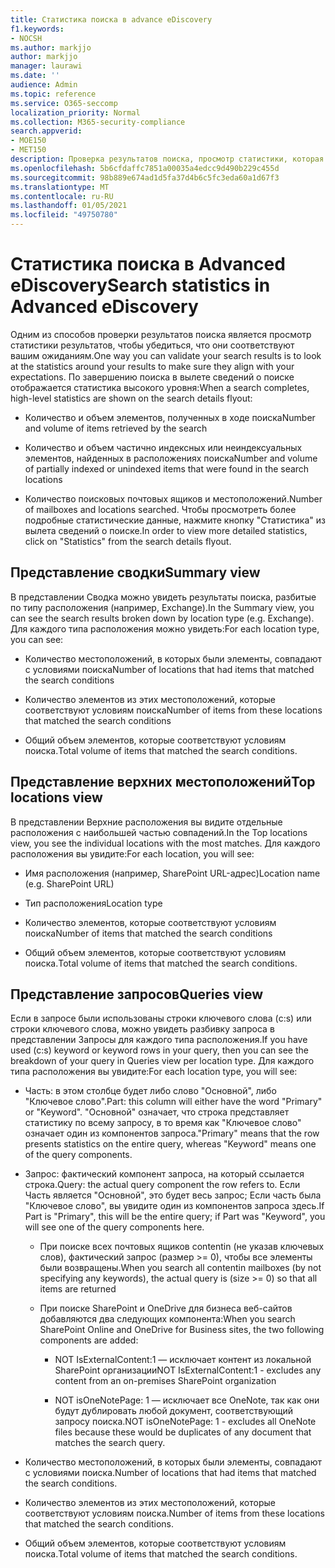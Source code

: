 ```yaml
---
title: Статистика поиска в advance eDiscovery
f1.keywords:
- NOCSH
ms.author: markjjo
author: markjjo
manager: laurawi
ms.date: ''
audience: Admin
ms.topic: reference
ms.service: O365-seccomp
localization_priority: Normal
ms.collection: M365-security-compliance
search.appverid:
- MOE150
- MET150
description: Проверка результатов поиска, просмотр статистики, которая создается после запуска поиска коллекции в Advanced eDiscovery.
ms.openlocfilehash: 5b6cfdaffc7851a00035a4edcc9d490b229c455d
ms.sourcegitcommit: 98b889e674ad1d5fa37d4b6c5fc3eda60a1d67f3
ms.translationtype: MT
ms.contentlocale: ru-RU
ms.lasthandoff: 01/05/2021
ms.locfileid: "49750780"
---
```

# <a name="search-statistics-in-advanced-ediscovery"></a><span data-ttu-id="f7f30-103">Статистика поиска в Advanced eDiscovery</span><span class="sxs-lookup"><span data-stu-id="f7f30-103">Search statistics in Advanced eDiscovery</span></span>

<span data-ttu-id="f7f30-104">Одним из способов проверки результатов поиска является просмотр статистики результатов, чтобы убедиться, что они соответствуют вашим ожиданиям.</span><span class="sxs-lookup"><span data-stu-id="f7f30-104">One way you can validate your search results is to look at the statistics around your results to make sure they align with your expectations.</span></span> <span data-ttu-id="f7f30-105">По завершению поиска в вылете сведений о поиске отображается статистика высокого уровня:</span><span class="sxs-lookup"><span data-stu-id="f7f30-105">When a search completes, high-level statistics are shown on the search details flyout:</span></span>

- <span data-ttu-id="f7f30-106">Количество и объем элементов, полученных в ходе поиска</span><span class="sxs-lookup"><span data-stu-id="f7f30-106">Number and volume of items retrieved by the search</span></span>

- <span data-ttu-id="f7f30-107">Количество и объем частично индексных или неиндексуальных элементов, найденных в расположениях поиска</span><span class="sxs-lookup"><span data-stu-id="f7f30-107">Number and volume of partially indexed or unindexed items that were found in the search locations</span></span>

- <span data-ttu-id="f7f30-108">Количество поисковых почтовых ящиков и местоположений.</span><span class="sxs-lookup"><span data-stu-id="f7f30-108">Number of mailboxes and locations searched.</span></span>
<span data-ttu-id="f7f30-109">Чтобы просмотреть более подробные статистические данные, нажмите кнопку "Статистика" из вылета сведений о поиске.</span><span class="sxs-lookup"><span data-stu-id="f7f30-109">In order to view more detailed statistics, click on "Statistics" from the search details flyout.</span></span>

## <a name="summary-view"></a><span data-ttu-id="f7f30-110">Представление сводки</span><span class="sxs-lookup"><span data-stu-id="f7f30-110">Summary view</span></span>

<span data-ttu-id="f7f30-111">В представлении Сводка можно увидеть результаты поиска, разбитые по типу расположения (например, Exchange).</span><span class="sxs-lookup"><span data-stu-id="f7f30-111">In the Summary view, you can see the search results broken down by location type (e.g. Exchange).</span></span> <span data-ttu-id="f7f30-112">Для каждого типа расположения можно увидеть:</span><span class="sxs-lookup"><span data-stu-id="f7f30-112">For each location type, you can see:</span></span>

- <span data-ttu-id="f7f30-113">Количество местоположений, в которых были элементы, совпадают с условиями поиска</span><span class="sxs-lookup"><span data-stu-id="f7f30-113">Number of locations that had items that matched the search conditions</span></span>

- <span data-ttu-id="f7f30-114">Количество элементов из этих местоположений, которые соответствуют условиям поиска</span><span class="sxs-lookup"><span data-stu-id="f7f30-114">Number of items from these locations that matched the search conditions</span></span>

- <span data-ttu-id="f7f30-115">Общий объем элементов, которые соответствуют условиям поиска.</span><span class="sxs-lookup"><span data-stu-id="f7f30-115">Total volume of items that matched the search conditions.</span></span>

## <a name="top-locations-view"></a><span data-ttu-id="f7f30-116">Представление верхних местоположений</span><span class="sxs-lookup"><span data-stu-id="f7f30-116">Top locations view</span></span>

<span data-ttu-id="f7f30-117">В представлении Верхние расположения вы видите отдельные расположения с наибольшей частью совпадений.</span><span class="sxs-lookup"><span data-stu-id="f7f30-117">In the Top locations view, you see the individual locations with the most matches.</span></span> <span data-ttu-id="f7f30-118">Для каждого расположения вы увидите:</span><span class="sxs-lookup"><span data-stu-id="f7f30-118">For each location, you will see:</span></span>

- <span data-ttu-id="f7f30-119">Имя расположения (например, SharePoint URL-адрес)</span><span class="sxs-lookup"><span data-stu-id="f7f30-119">Location name (e.g. SharePoint URL)</span></span>

- <span data-ttu-id="f7f30-120">Тип расположения</span><span class="sxs-lookup"><span data-stu-id="f7f30-120">Location type</span></span>

- <span data-ttu-id="f7f30-121">Количество элементов, которые соответствуют условиям поиска</span><span class="sxs-lookup"><span data-stu-id="f7f30-121">Number of items that matched the search conditions</span></span>

- <span data-ttu-id="f7f30-122">Общий объем элементов, которые соответствуют условиям поиска.</span><span class="sxs-lookup"><span data-stu-id="f7f30-122">Total volume of items that matched the search conditions.</span></span>

## <a name="queries-view"></a><span data-ttu-id="f7f30-123">Представление запросов</span><span class="sxs-lookup"><span data-stu-id="f7f30-123">Queries view</span></span>

<span data-ttu-id="f7f30-124">Если в запросе были использованы строки ключевого слова (c:s) или строки ключевого слова, можно увидеть разбивку запроса в представлении Запросы для каждого типа расположения.</span><span class="sxs-lookup"><span data-stu-id="f7f30-124">If you have used (c:s) keyword or keyword rows in your query, then you can see the breakdown of your query in Queries view per location type.</span></span> <span data-ttu-id="f7f30-125">Для каждого типа расположения вы увидите:</span><span class="sxs-lookup"><span data-stu-id="f7f30-125">For each location type, you will see:</span></span>

- <span data-ttu-id="f7f30-126">Часть: в этом столбце будет либо слово "Основной", либо "Ключевое слово".</span><span class="sxs-lookup"><span data-stu-id="f7f30-126">Part: this column will either have the word "Primary" or "Keyword".</span></span> <span data-ttu-id="f7f30-127">"Основной" означает, что строка представляет статистику по всему запросу, в то время как "Ключевое слово" означает один из компонентов запроса.</span><span class="sxs-lookup"><span data-stu-id="f7f30-127">"Primary" means that the row presents statistics on the entire query, whereas "Keyword" means one of the query components.</span></span>

- <span data-ttu-id="f7f30-128">Запрос: фактический компонент запроса, на который ссылается строка.</span><span class="sxs-lookup"><span data-stu-id="f7f30-128">Query: the actual query component the row refers to.</span></span> <span data-ttu-id="f7f30-129">Если Часть является "Основной", это будет весь запрос; Если часть была "Ключевое слово", вы увидите один из компонентов запроса здесь.</span><span class="sxs-lookup"><span data-stu-id="f7f30-129">If Part is "Primary", this will be the entire query; if Part was "Keyword", you will see one of the query components here.</span></span>
  
  - <span data-ttu-id="f7f30-130">При поиске всех почтовых ящиков contentin (не указав ключевых слов), фактический запрос (размер >= 0), чтобы все элементы были возвращены.</span><span class="sxs-lookup"><span data-stu-id="f7f30-130">When you search all contentin mailboxes (by not specifying any keywords), the actual query is (size >= 0) so that all items are returned</span></span>
  
  - <span data-ttu-id="f7f30-131">При поиске SharePoint и OneDrive для бизнеса веб-сайтов добавляются два следующих компонента:</span><span class="sxs-lookup"><span data-stu-id="f7f30-131">When you search SharePoint Online and OneDrive for Business sites, the two following components are added:</span></span>
    
    - <span data-ttu-id="f7f30-132">NOT IsExternalContent:1 — исключает контент из локальной SharePoint организации</span><span class="sxs-lookup"><span data-stu-id="f7f30-132">NOT IsExternalContent:1 - excludes any content from an on-premises SharePoint organization</span></span>
    
    - <span data-ttu-id="f7f30-133">NOT isOneNotePage: 1 — исключает все OneNote, так как они будут дублировать любой документ, соответствующий запросу поиска.</span><span class="sxs-lookup"><span data-stu-id="f7f30-133">NOT isOneNotePage: 1 - excludes all OneNote files because these would be duplicates of any document that matches the search query.</span></span>

- <span data-ttu-id="f7f30-134">Количество местоположений, в которых были элементы, совпадают с условиями поиска.</span><span class="sxs-lookup"><span data-stu-id="f7f30-134">Number of locations that had items that matched the search conditions.</span></span>

- <span data-ttu-id="f7f30-135">Количество элементов из этих местоположений, которые соответствуют условиям поиска.</span><span class="sxs-lookup"><span data-stu-id="f7f30-135">Number of items from these locations that matched the search conditions.</span></span>

- <span data-ttu-id="f7f30-136">Общий объем элементов, которые соответствуют условиям поиска.</span><span class="sxs-lookup"><span data-stu-id="f7f30-136">Total volume of items that matched the search conditions.</span></span>
